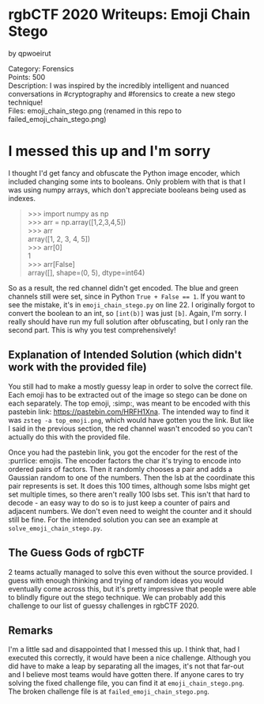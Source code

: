# rgbCTF 2020 Writeups: Emoji Chain Stego
by qpwoeirut

Category: Forensics<br>
Points: 500<br>
Description: I was inspired by the incredibly intelligent and nuanced conversations in #cryptography and #forensics to create a new stego technique!<br>
Files: emoji_chain_stego.png (renamed in this repo to failed_emoji_chain_stego.png)

# I messed this up and I'm sorry
I thought I'd get fancy and obfuscate the Python image encoder, which included changing some ints to booleans.
Only problem with that is that I was using numpy arrays, which don't appreciate booleans being used as indexes.
>\>\>\> import numpy as np<br>
>\>\>\> arr = np.array([1,2,3,4,5])<br>
>\>\>\> arr<br>
>array([1, 2, 3, 4, 5])<br>
>\>\>\> arr[0]<br>
>1<br>
>\>\>\> arr[False]<br>
>array([], shape=(0, 5), dtype=int64)

So as a result, the red channel didn't get encoded.
The blue and green channels still were set, since in Python `True + False == 1`.
If you want to see the mistake, it's in `emoji_chain_stego.py` on line 22.
I originally forgot to convert the boolean to an int, so `[int(b)]` was just `[b]`.
Again, I'm sorry. I really should have run my full solution after obfuscating, but I only ran the second part.
This is why you test comprehensively!

## Explanation of Intended Solution (which didn't work with the provided file)
You still had to make a mostly guessy leap in order to solve the correct file.
Each emoji has to be extracted out of the image so stego can be done on each separately.
The top emoji, :simp:, was meant to be encoded with this pastebin link: https://pastebin.com/HRFH1Xna.
The intended way to find it was `zsteg -a top_emoji.png`, which would have gotten you the link.
But like I said in the previous section, the red channel wasn't encoded so you can't actually do this with the provided file.

Once you had the pastebin link, you got the encoder for the rest of the :purrlice: emojis.
The encoder factors the char it's trying to encode into ordered pairs of factors.
Then it randomly chooses a pair and adds a Gaussian random to one of the numbers.
Then the lsb at the coordinate this pair represents is set.
It does this 100 times, although some lsbs might get set multiple times, so there aren't really 100 lsbs set.
This isn't that hard to decode - an easy way to do so is to just keep a counter of pairs and adjacent numbers.
We don't even need to weight the counter and it should still be fine.
For the intended solution you can see an example at `solve_emoji_chain_stego.py`.

## The Guess Gods of rgbCTF
2 teams actually managed to solve this even without the source provided.
I guess with enough thinking and trying of random ideas you would eventually come across this, but it's pretty impressive that people were able to blindly figure out the stego technique.
We can probably add this challenge to our list of guessy challenges in rgbCTF 2020.


## Remarks
I'm a little sad and disappointed that I messed this up. I think that, had I executed this correctly, it would have been a nice challenge.
Although you did have to make a leap by separating all the images, it's not that far-out and I believe most teams would have gotten there.
If anyone cares to try solving the fixed challenge file, you can find it at `emoji_chain_stego.png`.
The broken challenge file is at `failed_emoji_chain_stego.png`.